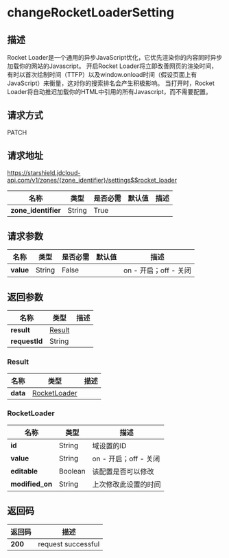 # changeRocketLoaderSetting


## 描述
Rocket Loader是一个通用的异步JavaScript优化，它优先渲染你的内容同时异步加载你的网站的Javascript。
开启Rocket Loader将立即改善网页的渲染时间，有时以首次绘制时间（TTFP）以及window.onload时间（假设页面上有JavaScript）来衡量，这对你的搜索排名会产生积极影响。
当打开时，Rocket Loader将自动推迟加载你的HTML中引用的所有Javascript，而不需要配置。


## 请求方式
PATCH

## 请求地址
https://starshield.jdcloud-api.com/v1/zones/{zone_identifier}/settings$$rocket_loader

|名称|类型|是否必需|默认值|描述|
|---|---|---|---|---|
|**zone_identifier**|String|True| | |

## 请求参数
|名称|类型|是否必需|默认值|描述|
|---|---|---|---|---|
|**value**|String|False| |on - 开启；off - 关闭|


## 返回参数
|名称|类型|描述|
|---|---|---|
|**result**|[Result](changeRocketLoaderSetting#result)| |
|**requestId**|String| |

### <div id="result">Result</div>
|名称|类型|描述|
|---|---|---|
|**data**|[RocketLoader](changeRocketLoaderSetting#rocketloader)| |
### <div id="rocketloader">RocketLoader</div>
|名称|类型|描述|
|---|---|---|
|**id**|String|域设置的ID|
|**value**|String|on - 开启；off - 关闭|
|**editable**|Boolean|该配置是否可以修改|
|**modified_on**|String|上次修改此设置的时间|

## 返回码
|返回码|描述|
|---|---|
|**200**|request successful|
